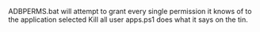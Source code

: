 ADBPERMS.bat will attempt to grant every single permission it knows of to the application selected
Kill all user apps.ps1 does what it says on the tin.
